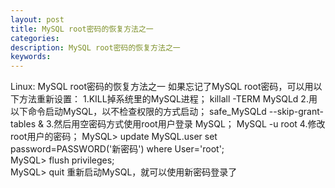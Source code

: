 ```yaml
---
layout: post
title: MySQL root密码的恢复方法之一
categories:
description: MySQL root密码的恢复方法之一
keywords:
---
```


Linux:
MySQL root密码的恢复方法之一
如果忘记了MySQL root密码，可以用以下方法重新设置：
1.KILL掉系统里的MySQL进程；
    killall -TERM MySQLd
2.用以下命令启动MySQL，以不检查权限的方式启动；
    safe_MySQLd --skip-grant-tables &
3.然后用空密码方式使用root用户登录 MySQL；
    MySQL -u root
4.修改root用户的密码；
    MySQL> update MySQL.user set password=PASSWORD('新密码') where User='root';  
    MySQL> flush privileges;  
    MySQL> quit
重新启动MySQL，就可以使用新密码登录了
